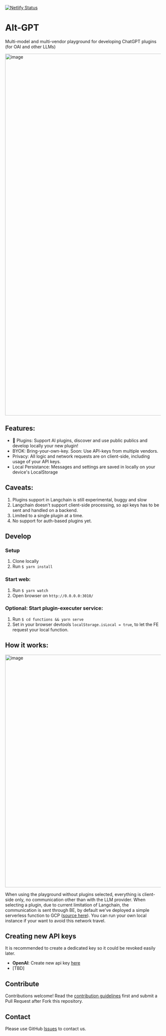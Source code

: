 [![Netlify Status](https://api.netlify.com/api/v1/badges/781e6c88-32f4-45d2-add3-7d3757661a7a/deploy-status)](https://app.netlify.com/sites/alt-gpt/deploys)

# Alt-GPT
Multi-model and multi-vendor playground for developing ChatGPT plugins (for OAI and other LLMs) 

<img width="1166" alt="image" src="https://user-images.githubusercontent.com/246724/228156015-62950718-9062-4de0-80ae-02e039980a00.png">

## Features:
- 🌟 Plugins: Support AI plugins, discover and use public publics and develop locally your new plugin! 
- BYOK: Bring-your-own-key. Soon: Use API-keys from multiple vendors.
- Privacy: All logic and network requests are on client-side, including usage of your API keys.
- Local Persistance: Messages and settings are saved in locally on your device's LocalStorage

## Caveats:
1. Plugins support in Langchain is still experimental, buggy and slow
1. Langchain doesn't support client-side processing, so api keys has to be sent and handled on a backend.
1. Limited to a single plugin at a time.
1. No support for auth-based plugins yet.

## Develop
### Setup
1. Clone locally
1. Run `$ yarn install`

### Start web:
1. Run `$ yarn watch`
2. Open browser on `http://0.0.0.0:3010/`

### Optional: Start plugin-executer service:
1. Run `$ cd functions && yarn serve`
2. Set in your browser devtools `localStorage.isLocal = true`, to let the FE request your local function.

## How it works:
<img width="750" alt="image" src="https://user-images.githubusercontent.com/246724/228149571-d2059e02-78d1-4724-8be8-8513feddbd2f.png">

When using the playground without plugins selected, everything is client-side only, no communication other than with the LLM provider.
When selecting a plugin, due to current limitation of Langchain, the communication is sent through BE, by default we've deployed a simple serverless function to GCP ([source here](/functions)). You can run your own local instance if your want to avoid this network travel.

## Creating new API keys
It is recommended to create a dedicated key so it could be revoked easily later.
- **OpenAI**: Create new api key [here](https://platform.openai.com/account/api-keys)
- [TBD]


## Contribute

Contributions welcome! Read the [contribution guidelines](CONTRIBUTING.md) first and submit a Pull Request after Fork this repository.

## Contact
Please use GitHub [Issues](https://github.com/Feedox/alt-gpt/issues?q=is%3Aissue+is%3Aopen+sort%3Aupdated-desc) to contact us.

